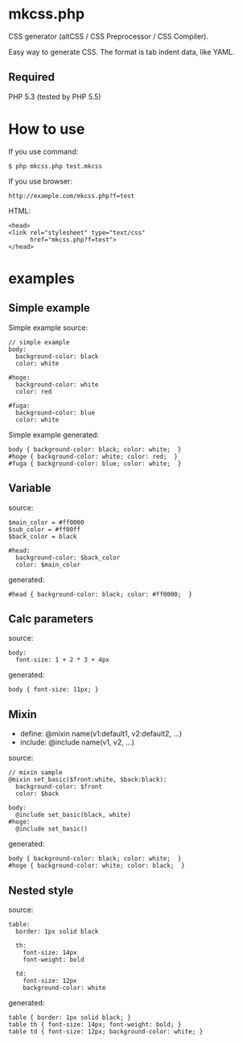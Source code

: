 # mkcss.php

CSS generator (altCSS / CSS Preprocessor / CSS Compiler).

Easy way to generate CSS. The format is tab indent data, like YAML.

## Required

PHP 5.3 (tested by PHP 5.5)

# How to use

If you use command:

```
$ php mkcss.php test.mkcss
```

If you use browser:

```
http://example.com/mkcss.php?f=test
```

HTML:

```
<head>
<link rel="stylesheet" type="text/css"
      href="mkcss.php?f=test">
</head>
```

# examples

## Simple example

Simple example source:

```
// simple example
body:
  background-color: black
  color: white

#hoge:
  background-color: white
  color: red

#fuga:
  background-color: blue
  color: white
```

Simple example generated:

```
body { background-color: black; color: white;  }
#hoge { background-color: white; color: red;  }
#fuga { background-color: blue; color: white;  }
```

## Variable

source:

```
$main_color = #ff0000
$sub_color = #ff00ff
$back_color = black

#head:
  background-color: $back_color
  color: $main_color
```
generated:

```
#head { background-color: black; color: #ff0000;  }
```

## Calc parameters

source:

```
body:
  font-size: 1 + 2 * 3 + 4px
```

generated:

```
body { font-size: 11px; }
```

## Mixin

- define: @mixin name(v1:default1, v2:default2, ...)
- include: @include name(v1, v2, ...)

source:

```
// mixin sample
@mixin set_basic($front:white, $back:black):
  background-color: $front
  color: $back

body:
  @include set_basic(black, white)
#hoge:
  @include set_basic()
```

generated:

```
body { background-color: black; color: white;  }
#hoge { background-color: white; color: black;  }
```

## Nested style

source:

```
table:
  border: 1px solid black

  th:
    font-size: 14px
    font-weight: bold

  td:
    font-size: 12px
    background-color: white
```

generated:

```
table { border: 1px solid black; }
table th { font-size: 14px; font-weight: bold; }
table td { font-size: 12px; background-color: white; }
```
